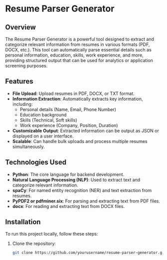 # Resume Parser Generator

## Overview
The Resume Parser Generator is a powerful tool designed to extract and categorize relevant information from resumes in various formats (PDF, DOCX, etc.). This tool can automatically parse essential details such as personal information, education, skills, work experience, and more, providing structured output that can be used for analytics or application screening purposes.

## Features
- **File Upload**: Upload resumes in PDF, DOCX, or TXT format.
- **Information Extraction**: Automatically extracts key information, including:
  - Personal details (Name, Email, Phone Number)
  - Education background
  - Skills (Technical, Soft skills)
  - Work experience (Company, Position, Duration)
- **Customizable Output**: Extracted information can be output as JSON or displayed on a user interface.
- **Scalable**: Can handle bulk uploads and process multiple resumes simultaneously.

## Technologies Used
- **Python**: The core language for backend development.
- **Natural Language Processing (NLP)**: Used to extract text and categorize relevant information.
- **spaCy**: For named entity recognition (NER) and text extraction from resumes.
- **PyPDF2 or pdfminer.six**: For parsing and extracting text from PDF files.
- **docx**: For reading and extracting text from DOCX files.
  
## Installation
To run this project locally, follow these steps:

1. Clone the repository:
   ```bash
   git clone https://github.com/yourusername/resume-parser-generator.git
